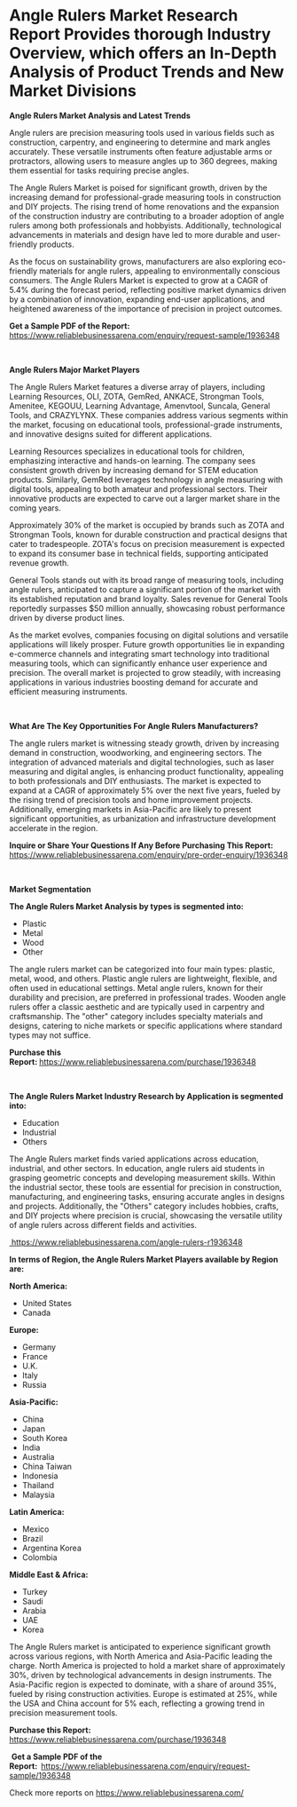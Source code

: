 <p><h1>Angle Rulers Market Research Report Provides thorough Industry Overview, which offers an In-Depth Analysis of Product Trends and New Market Divisions</h1></p><p><strong>Angle Rulers Market Analysis and Latest Trends</strong></p>
<p><p>Angle rulers are precision measuring tools used in various fields such as construction, carpentry, and engineering to determine and mark angles accurately. These versatile instruments often feature adjustable arms or protractors, allowing users to measure angles up to 360 degrees, making them essential for tasks requiring precise angles.</p><p>The Angle Rulers Market is poised for significant growth, driven by the increasing demand for professional-grade measuring tools in construction and DIY projects. The rising trend of home renovations and the expansion of the construction industry are contributing to a broader adoption of angle rulers among both professionals and hobbyists. Additionally, technological advancements in materials and design have led to more durable and user-friendly products.</p><p>As the focus on sustainability grows, manufacturers are also exploring eco-friendly materials for angle rulers, appealing to environmentally conscious consumers. The Angle Rulers Market is expected to grow at a CAGR of 5.4% during the forecast period, reflecting positive market dynamics driven by a combination of innovation, expanding end-user applications, and heightened awareness of the importance of precision in project outcomes.</p></p>
<p><strong>Get a Sample PDF of the Report:&nbsp;</strong> <a href="https://www.reliablebusinessarena.com/enquiry/request-sample/1936348?utm_campaign=2958&utm_medium=2&utm_source=Github&utm_content=ia&utm_term=05042025&utm_id=angle-rulers">https://www.reliablebusinessarena.com/enquiry/request-sample/1936348</a></p>
<p>&nbsp;</p>
<p><strong>Angle Rulers Major Market Players</strong></p>
<p><p>The Angle Rulers Market features a diverse array of players, including Learning Resources, OLI, ZOTA, GemRed, ANKACE, Strongman Tools, Amenitee, KEGOUU, Learning Advantage, Amenvtool, Suncala, General Tools, and CRAZYLYNX. These companies address various segments within the market, focusing on educational tools, professional-grade instruments, and innovative designs suited for different applications.</p><p>Learning Resources specializes in educational tools for children, emphasizing interactive and hands-on learning. The company sees consistent growth driven by increasing demand for STEM education products. Similarly, GemRed leverages technology in angle measuring with digital tools, appealing to both amateur and professional sectors. Their innovative products are expected to carve out a larger market share in the coming years.</p><p>Approximately 30% of the market is occupied by brands such as ZOTA and Strongman Tools, known for durable construction and practical designs that cater to tradespeople. ZOTA's focus on precision measurement is expected to expand its consumer base in technical fields, supporting anticipated revenue growth.</p><p>General Tools stands out with its broad range of measuring tools, including angle rulers, anticipated to capture a significant portion of the market with its established reputation and brand loyalty. Sales revenue for General Tools reportedly surpasses $50 million annually, showcasing robust performance driven by diverse product lines.</p><p>As the market evolves, companies focusing on digital solutions and versatile applications will likely prosper. Future growth opportunities lie in expanding e-commerce channels and integrating smart technology into traditional measuring tools, which can significantly enhance user experience and precision. The overall market is projected to grow steadily, with increasing applications in various industries boosting demand for accurate and efficient measuring instruments.</p></p>
<p>&nbsp;</p>
<p><strong>What Are The Key Opportunities For Angle Rulers Manufacturers?</strong></p>
<p><p>The angle rulers market is witnessing steady growth, driven by increasing demand in construction, woodworking, and engineering sectors. The integration of advanced materials and digital technologies, such as laser measuring and digital angles, is enhancing product functionality, appealing to both professionals and DIY enthusiasts. The market is expected to expand at a CAGR of approximately 5% over the next five years, fueled by the rising trend of precision tools and home improvement projects. Additionally, emerging markets in Asia-Pacific are likely to present significant opportunities, as urbanization and infrastructure development accelerate in the region.</p></p>
<p><strong>Inquire or Share Your Questions If Any Before Purchasing This Report:</strong> <a href="https://www.reliablebusinessarena.com/enquiry/pre-order-enquiry/1936348?utm_campaign=2958&utm_medium=2&utm_source=Github&utm_content=ia&utm_term=05042025&utm_id=angle-rulers">https://www.reliablebusinessarena.com/enquiry/pre-order-enquiry/1936348</a></p>
<p>&nbsp;</p>
<p><strong>Market Segmentation</strong></p>
<p><strong>The Angle Rulers Market Analysis by types is segmented into:</strong></p>
<p><ul><li>Plastic</li><li>Metal</li><li>Wood</li><li>Other</li></ul></p>
<p><p>The angle rulers market can be categorized into four main types: plastic, metal, wood, and others. Plastic angle rulers are lightweight, flexible, and often used in educational settings. Metal angle rulers, known for their durability and precision, are preferred in professional trades. Wooden angle rulers offer a classic aesthetic and are typically used in carpentry and craftsmanship. The "other" category includes specialty materials and designs, catering to niche markets or specific applications where standard types may not suffice.</p></p>
<p><strong>Purchase this Report:&nbsp;</strong><a href="https://www.reliablebusinessarena.com/purchase/1936348?utm_campaign=2958&utm_medium=2&utm_source=Github&utm_content=ia&utm_term=05042025&utm_id=angle-rulers">https://www.reliablebusinessarena.com/purchase/1936348</a></p>
<p>&nbsp;</p>
<p><strong>The Angle Rulers Market Industry Research by Application is segmented into:</strong></p>
<p><ul><li>Education</li><li>Industrial</li><li>Others</li></ul></p>
<p><p>The Angle Rulers market finds varied applications across education, industrial, and other sectors. In education, angle rulers aid students in grasping geometric concepts and developing measurement skills. Within the industrial sector, these tools are essential for precision in construction, manufacturing, and engineering tasks, ensuring accurate angles in designs and projects. Additionally, the "Others" category includes hobbies, crafts, and DIY projects where precision is crucial, showcasing the versatile utility of angle rulers across different fields and activities.</p></p>
<p><a href="https://www.reliablebusinessarena.com/angle-rulers-r1936348?utm_campaign=2958&utm_medium=2&utm_source=Github&utm_content=ia&utm_term=05042025&utm_id=angle-rulers">&nbsp;https://www.reliablebusinessarena.com/angle-rulers-r1936348</a></p>
<p><strong>In terms of Region, the Angle Rulers Market Players available by Region are:</strong></p>
<p>
    <p> <strong> North America: </strong>
        <ul>
            <li>United States</li>
            <li>Canada</li>
        </ul>
        </p> 
    <p> <strong> Europe: </strong>
        <ul>
            <li>Germany</li>
            <li>France</li>
            <li>U.K.</li>
            <li>Italy</li>
            <li>Russia</li>
        </ul>
        </p> 
    <p> <strong> Asia-Pacific: </strong>
        <ul>
            <li>China</li>
            <li>Japan</li>
            <li>South Korea</li>
            <li>India</li>
            <li>Australia</li>
            <li>China Taiwan</li>
            <li>Indonesia</li>
            <li>Thailand</li>
            <li>Malaysia</li>
        </ul>
        </p> 
    <p> <strong> Latin America: </strong>
        <ul>
            <li>Mexico</li>
            <li>Brazil</li>
            <li>Argentina Korea</li>
            <li>Colombia</li>
        </ul>
        </p> 
    <p> <strong> Middle East & Africa: </strong>
        <ul>
            <li>Turkey</li>
            <li>Saudi</li>
            <li>Arabia</li>
            <li>UAE</li>
            <li>Korea</li>
        </ul>
    </p>
    </p>
<p><p>The Angle Rulers market is anticipated to experience significant growth across various regions, with North America and Asia-Pacific leading the charge. North America is projected to hold a market share of approximately 30%, driven by technological advancements in design instruments. The Asia-Pacific region is expected to dominate, with a share of around 35%, fueled by rising construction activities. Europe is estimated at 25%, while the USA and China account for 5% each, reflecting a growing trend in precision measurement tools.</p></p>
<p><strong>Purchase this Report: </strong><a href="https://www.reliablebusinessarena.com/purchase/1936348?utm_campaign=2958&utm_medium=2&utm_source=Github&utm_content=ia&utm_term=05042025&utm_id=angle-rulers">https://www.reliablebusinessarena.com/purchase/1936348</a></p>
<p>&nbsp;<strong>Get a Sample PDF of the Report:&nbsp;&nbsp;</strong><a href="https://www.reliablebusinessarena.com/enquiry/request-sample/1936348?utm_campaign=2958&utm_medium=2&utm_source=Github&utm_content=ia&utm_term=05042025&utm_id=angle-rulers">https://www.reliablebusinessarena.com/enquiry/request-sample/1936348</a></p>
<p><strong></strong></p>
<p>Check more reports on <a href="https://www.reliablebusinessarena.com/?utm_campaign=2958&utm_medium=2&utm_source=Github&utm_content=ia&utm_term=05042025&utm_id=angle-rulers">https://www.reliablebusinessarena.com/</a></p>